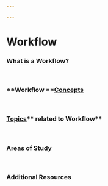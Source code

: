 ```yaml
---

---
```


# Workflow

### What is a **Workflow?**

 

### **Workflow **<a href="https://brick.do/WBAqVOAWOeKe" class="page-link">Concepts</a>

 

### <a href="https://brick.do/bEoP6nNyEaO7" class="page-link">Topics</a>** related to Workflow**

 

### **Areas of Study**

 

### **Additional Resources**
